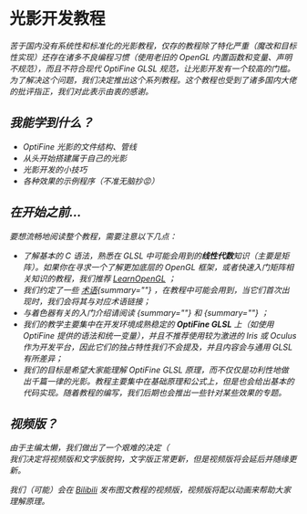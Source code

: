 # 光影开发教程

<primary-label ref="dev"/>

<secondary-label ref="wip"/>

<secondary-label ref="je"/>
<secondary-label ref="of"/>
<secondary-label ref="shader"/>

<show-structure depth="0"/>

<var name="topic" value="着色器编写的实际教程"/>
<var name="goal" value="仅想对着色器有大致的了解"/>
<var name="target_name" value=""/>
<var name="target_topic" value="shaderBasic.md"/>
<var name="target_description" value=""/>
<include from="uniforms.md" element-id="h_note_readingTips"/>

苦于国内没有系统性和标准化的光影教程，仅存的教程除了特化严重（魔改和目标性实现）还存在诸多不良编程习惯（使用老旧的 OpenGL 内置函数和变量、声明不规范），而且不符合现代 OptiFine GLSL 规范，让光影开发有一个较高的门槛。为了解决这个问题，我们决定推出这个系列教程。这个教程也受到了诸多国内大佬的批评指正，我们对此表示由衷的感谢。

## 我能学到什么？

- OptiFine 光影的文件结构、管线
- 从头开始搭建属于自己的光影
- 光影开发的小技巧
- 各种效果的示例程序（不准无脑抄😡）

## 在开始之前…

要想流畅地阅读整个教程，需要注意以下几点：

- 了解基本的 C 语法，熟悉在 GLSL 中可能会用到的**线性代数**知识（主要是矩阵）。如果你在寻求一个了解更加底层的 OpenGL 框架，或者快速入门矩阵相关知识的教程，我们推荐 [LearnOpenGL](https://learnopengl-cn.github.io/01%20Getting%20started/07%20Transformations/) ；
- 我们约定了一些 [术语](terms.md){summary=""} ，在教程中可能会用到，当它们首次出现时，我们会将其与对应术语链接；
- 与着色器有关的入门介绍请阅读 [](shaderBasic.md){summary=""} 和 [](shaderTech.md){summary=""} ；
- 我们的教学主要集中在开发环境成熟稳定的 **OptiFine GLSL** 上（如使用 OptiFine 提供的语法和统一变量），并且不推荐使用较为激进的 Iris 或 Oculus 作为开发平台，因此它们的独占特性我们不会提及，并且内容会与通用 GLSL 有所差异；
- 我们的目标是希望大家能理解 OptiFine GLSL 原理，而不仅仅是功利性地做出千篇一律的光影。教程主要集中在基础原理和公式上，但是也会给出基本的代码实现。随着教程的编写，我们后期也会推出一些针对某些效果的专题。

## 视频版？

由于主编太懒，我们做出了一个艰难的决定（  
我们决定将视频版和文字版脱钩，文字版正常更新，但是视频版将会延后并随缘更新。

我们（可能）会在 [Bilibili](https://space.bilibili.com/480528388) 发布图文教程的视频版，视频版将配以动画来帮助大家理解原理。
